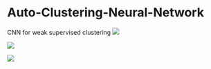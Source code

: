 # Auto-Clustering-Neural-Network
CNN for weak supervised clustering 
![](https://github.com/wangxinyu199306/Auto-Clustering-Neural-Network/predict.png)

![](https://github.com/wangxinyu199306/Auto-Clustering-Neural-Network/structure.png)

![](https://github.com/wangxinyu199306/Auto-Clustering-Neural-Network/loss.png)
